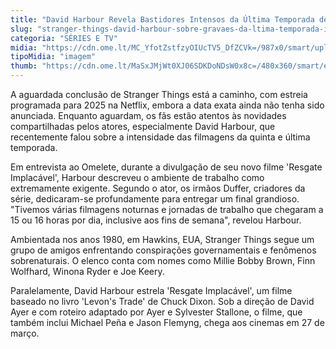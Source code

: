 ```yaml
---
title: "David Harbour Revela Bastidores Intensos da Última Temporada de Stranger Things"
slug: "stranger-things-david-harbour-sobre-gravaes-da-ltima-temporada-intenso"
categoria: "SÉRIES E TV"
midia: "https://cdn.ome.lt/MC_YfotZstfzyOIUcTV5_DfZCVk=/987x0/smart/uploads/conteudo/fotos/strangerthings_7fSxgFG.jpg"
tipoMidia: "imagem"
thumb: "https://cdn.ome.lt/MaSxJMjWt0XJ06SDKDoNDsW0x8c=/480x360/smart/extras/conteudos/strangerthings_bs81YX0.jpg"
---
```


A aguardada conclusão de Stranger Things está a caminho, com estreia programada para 2025 na Netflix, embora a data exata ainda não tenha sido anunciada. Enquanto aguardam, os fãs estão atentos às novidades compartilhadas pelos atores, especialmente David Harbour, que recentemente falou sobre a intensidade das filmagens da quinta e última temporada.

Em entrevista ao Omelete, durante a divulgação de seu novo filme 'Resgate Implacável', Harbour descreveu o ambiente de trabalho como extremamente exigente. Segundo o ator, os irmãos Duffer, criadores da série, dedicaram-se profundamente para entregar um final grandioso. "Tivemos várias filmagens noturnas e jornadas de trabalho que chegaram a 15 ou 16 horas por dia, inclusive aos fins de semana", revelou Harbour.

Ambientada nos anos 1980, em Hawkins, EUA, Stranger Things segue um grupo de amigos enfrentando conspirações governamentais e fenômenos sobrenaturais. O elenco conta com nomes como Millie Bobby Brown, Finn Wolfhard, Winona Ryder e Joe Keery.

Paralelamente, David Harbour estrela 'Resgate Implacável', um filme baseado no livro 'Levon's Trade' de Chuck Dixon. Sob a direção de David Ayer e com roteiro adaptado por Ayer e Sylvester Stallone, o filme, que também inclui Michael Peña e Jason Flemyng, chega aos cinemas em 27 de março.